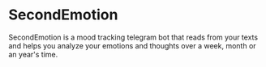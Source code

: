 # SecondEmotion
SecondEmotion is a mood tracking telegram bot that reads from your texts and helps you analyze your emotions and thoughts over a week, month or an year's time. 


